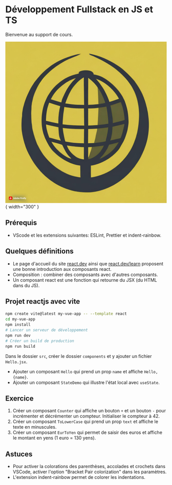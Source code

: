 # Développement Fullstack en JS et TS

Bienvenue au support de cours.

![logo généré par firefly](./img/logo.jpg){ width="300" }

## Prérequis

- VScode et les extensions suivantes: ESLint, Prettier et indent-rainbow.

## Quelques définitions

- Le page d'accueil du site [react.dev](https://react.dev/) ainsi que [react.dev/learn](https://react.dev/learn) proposent une bonne introduction aux composants react.
- Composition : combiner des composants avec d'autres composants.
- Un composant react est une fonction qui retourne du JSX (du HTML dans du JS).

## Projet reactjs avec vite

```sh
npm create vite@latest my-vue-app -- --template react
cd my-vue-app
npm install
# Lancer un serveur de développement
npm run dev
# Créer un build de production
npm run build
```

Dans le dossier `src`, créer le dossier `components` et y ajouter un fichier `Hello.jsx`.

- Ajouter un composant `Hello` qui prend un prop `name` et affiche `Hello, {name}`.
- Ajouter un composant `StateDemo` qui illustre l'état local avec `useState`.

## Exercice

1. Créer un composant `Counter` qui affiche un bouton `+` et un bouton `-` pour incrémenter et décrémenter un compteur. Initialiser le compteur à 42.
1. Créer un composant `ToLowerCase` qui prend un prop `text` et affiche le texte en minuscules.
1. Créer un composant `EurToYen` qui permet de saisir des euros et affiche le montant en yens (1 euro = 130 yens).

## Astuces

- Pour activer la colorations des parenthèses, accolades et crochets dans VSCode, activer l'option "Bracket Pair colorization" dans les paramètres.
- L'extension indent-rainbow permet de colorer les indentations.
